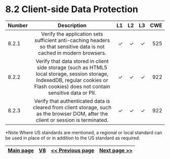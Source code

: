 # 8.2 Client-side Data Protection


| Number       | Description     | L1    		| L2         | L3 		   | CWE		|
| :------------- | :----------: | -----------: | -----------:|-----------:| -----------:|
| 8.2.1 | Verify the application sets sufficient anti-caching headers so that sensitive data is not cached in modern browsers.| ✓	 | ✓   | ✓   | 525 |
| 8.2.2 | Verify that data stored in client side storage (such as HTML5 local storage, session storage, IndexedDB, regular cookies or Flash cookies) does not contain sensitive data or PII.  | ✓	 | ✓   | ✓   | 922 |
| 8.2.3 | Verify that authenticated data is cleared from client storage, such as the browser DOM, after the client or session is terminated.  | ✓	 | ✓   | ✓   | 922 |


*Note
Where US standards are mentioned, a regional or local standard can be used in place of or in addition to the US standard as required.

[Main page](../README.md) | [V8](README.md) | [<< Previous page](v8.1_General_Data_Protection.md) |  [Next page >>](v8.3_Sensitive_Private_Data.md)
| --- | --- | --- | --- |
